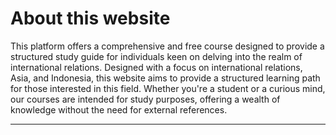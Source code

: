 # About this website

<p>This platform offers a comprehensive and free course designed to provide a structured study guide for individuals keen on delving into the realm of international relations. Designed with a focus on international relations, Asia, and Indonesia, this website aims to provide a structured learning path for those interested in this field. Whether you're a student or a curious mind, our courses are intended for study purposes, offering a wealth of knowledge without the need for external references.</p>

---



